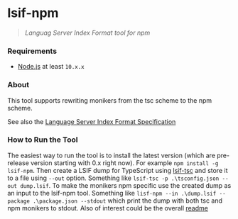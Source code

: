 # lsif-npm
> *Languag Server Index Format tool for npm*

### Requirements

- [Node.js](https://nodejs.org/en/) at least `10.x.x`

### About

This tool supports rewriting monikers from the tsc scheme to the npm scheme.

See also the [Language Server Index Format Specification](https://github.com/Microsoft/language-server-protocol/blob/master/indexFormat/specification.md)

### How to Run the Tool

The easiest way to run the tool is to install the latest version (which are pre-release version starting with 0.x right now). For example `npm install -g lsif-npm`. Then create a LSIF dump for TypeScript using [lsif-tsc](https://github.com/microsoft/lsif-node/blob/master/tsc/README.md) and store it to a file using `--out` option. Something like `lsif-tsc -p .\tsconfig.json --out dump.lsif`. To make the monikers npm specific use the created dump as an input to the lsif-npm tool. Something like `lisf-npm --in .\dump.lsif --package .\package.json --stdout` which print the dump with both tsc and npm monikers to stdout. Also of interest could be the overall [readme](https://github.com/microsoft/lsif-node/blob/master/README.md)